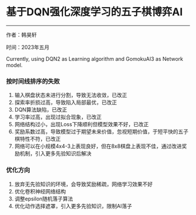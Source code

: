 # 基于DQN强化深度学习的五子棋博弈AI
---
作者：韩昊轩

时间：2023年五月

Currently, using DQN2 as Learning algorithm and GomokuAI3 as Network model.

### 按时间线排序的失败

1. 输入棋盘状态未进行分割，导致无法收敛，已改正
2. 探索率折损过高，导致陷入局部最优，已改正
3. DQN算法缺陷，已改正
4. 学习率过高，出现过拟合现象，已改正
5. 网络结构过小，出现Loss下降顺利但模型效果不好，已改正
6. 奖励系数过高，导致模型过于期望未来价值，忽视短期价值，于短平快的五子棋特性不符，已改正
7. 网络可以在小规模4x4-3上表现良好，但在8x8棋盘上表现不佳，通过改进奖励机制，引入更多先验知识后解决

### 优化方向

1. 放弃无先验知识的环境，会导致奖励稀疏，网络学习效果不好
2. 优化卷积神经网络结构
3. 调整epsilon随机落子算法
4. 优化动作选择遮罩，引入更多先验知识，限制AI落子

###   